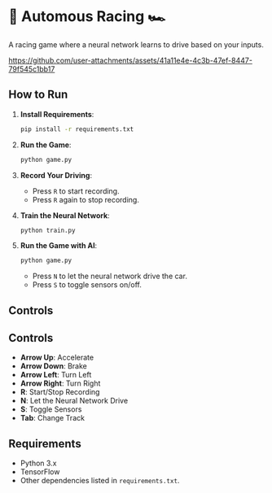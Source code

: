 # 🧠 Automous Racing 🏎️

A racing game where a neural network learns to drive based on your inputs.

https://github.com/user-attachments/assets/41a11e4e-4c3b-47ef-8447-79f545c1bb17


## How to Run

1. **Install Requirements**:
   ```bash
   pip install -r requirements.txt
   ```

2. **Run the Game**:

   ```bash
   python game.py
   ```

3. **Record Your Driving**:

   - Press `R` to start recording.
   - Press `R` again to stop recording.

4. **Train the Neural Network**:

   ```bash
   python train.py
   ```

5. **Run the Game with AI**:
   ```bash
   python game.py
   ```
   - Press `N` to let the neural network drive the car.
   - Press `S` to toggle sensors on/off.

## Controls

## Controls  
- **Arrow Up**: Accelerate  
- **Arrow Down**: Brake  
- **Arrow Left**: Turn Left  
- **Arrow Right**: Turn Right  
- **R**: Start/Stop Recording  
- **N**: Let the Neural Network Drive  
- **S**: Toggle Sensors
- **Tab**: Change Track

## Requirements

- Python 3.x
- TensorFlow
- Other dependencies listed in `requirements.txt`.
